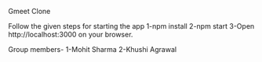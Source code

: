 Gmeet Clone

Follow the given steps for starting the app
1-npm install
2-npm start
3-Open http://localhost:3000 on your browser.


Group members-
1-Mohit Sharma
2-Khushi Agrawal
